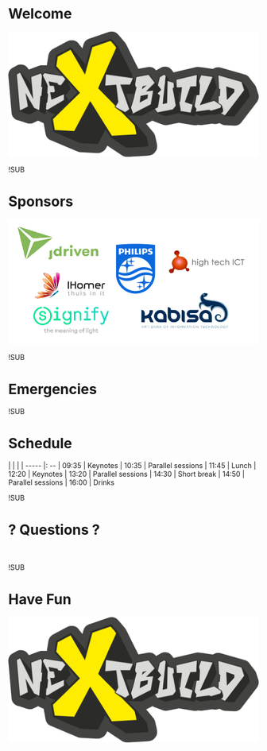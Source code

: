 # Welcome
![me](images/nextbuild-final-vector1-trans2.png)

!SUB
# Sponsors
![sponsors](images/sponsors.png)

!SUB
# Emergencies

!SUB
# Schedule

| | |
| ----- |: --
| 09:35 | Keynotes
| 10:35 | Parallel sessions
| 11:45 | Lunch
| 12:20 | Keynotes
| 13:20 | Parallel sessions
| 14:30 | Short break
| 14:50 | Parallel sessions
| 16:00 | Drinks

!SUB
# ? Questions ?
<img data-src="images/shirt.jpg" height="50%" width="50%">

!SUB
# Have Fun
![me](images/nextbuild-final-vector1-trans2.png)
